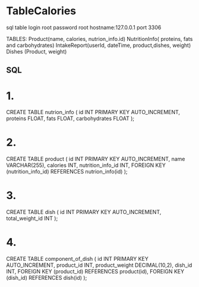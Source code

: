 # TableCalories

sql table
login root
password root
hostname:127.0.0.1
port 3306

TABLES:
Product(name, calories, nutrion_info.id)
NutritionInfo( proteins, fats and carbohydrates)
IntakeReport(userId, dateTime, product,dishes, weight)
Dishes (Product, weight)


## SQL

# 1.
CREATE TABLE nutrion_info (
id INT PRIMARY KEY AUTO_INCREMENT,
proteins FLOAT,
fats FLOAT,
carbohydrates FLOAT
);

# 2.
CREATE TABLE product (
id INT PRIMARY KEY AUTO_INCREMENT,
name VARCHAR(255),
calories INT,
nutrition_info_id INT,
FOREIGN KEY (nutrition_info_id) REFERENCES nutrion_info(id)
);

# 3.

CREATE TABLE dish (
id INT PRIMARY KEY AUTO_INCREMENT,
total_weight_id INT
);

# 4.
CREATE TABLE component_of_dish (
id INT PRIMARY KEY AUTO_INCREMENT,
product_id INT,
product_weight DECIMAL(10,2),
dish_id INT,
FOREIGN KEY (product_id) REFERENCES product(id),
FOREIGN KEY (dish_id) REFERENCES dish(id)
);
